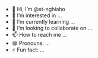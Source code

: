 - 👋 Hi, I’m @st-nghiaho
- 👀 I’m interested in ...
- 🌱 I’m currently learning ...
- 💞️ I’m looking to collaborate on ...
- 📫 How to reach me ...
- 😄 Pronouns: ...
- ⚡ Fun fact: ...

<!---
st-nghiaho/st-nghiaho is a ✨ special ✨ repository because its `README.md` (this file) appears on your GitHub profile.
You can click the Preview link to take a look at your changes.
--->
